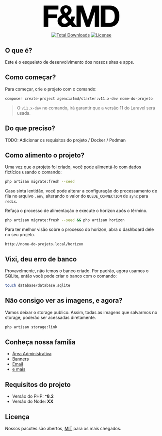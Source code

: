 <p align="center"><a href="https://fmd.ag/?utm_source=github" target="_blank"><img src="https://raw.githubusercontent.com/agenciafmd/starter/v11/public/vendor/admix-ui/images/fmd.svg" width="250" alt="Agência F&MD Logo"></a></p>

<p align="center">
<a href="https://packagist.org/packages/agenciafmd/starter"><img src="https://img.shields.io/packagist/dt/agenciafmd/starter" alt="Total Downloads"></a>
<a href="https://packagist.org/packages/agenciafmd/starter"><img src="https://img.shields.io/packagist/l/agenciafmd/starter" alt="License"></a>
</p>

## O que é?

Este é o esqueleto de desenvolvimento dos nossos sites e apps.

## Como começar?

Para começar, crie o projeto com o comando:

```bash
composer create-project agenciafmd/starter:v11.x-dev nome-do-projeto
```

> O `v11.x-dev` no comando, irá garantir que a versão 11 do Laravel será usada.

## Do que preciso?

TODO: Adicionar os requisitos do projeto / Docker / Podman

## Como alimento o projeto?

Uma vez que o projeto foi criado, você pode alimentá-lo com dados fictícios usando o comando:

```bash
php artisan migrate:fresh --seed
```

Caso sinta lentidão, você pode alterar a configuração do processamento de fila no arquivo `.env`,
alterando o valor do `QUEUE_CONNECTION` de `sync` para `redis`.

Refaça o processo de alimentação e execute o horizon após o término.

```bash
php artisan migrate:fresh --seed && php artisan horizon
```

Para ter melhor visão sobre o processo do horizon, abra o dashboard dele no seu projeto.

```
http://nome-do-projeto.local/horizon
```

## Vixi, deu erro de banco

Provavelmente, não temos o banco criado.
Por padrão, agora usamos o SQLite, então você pode criar o banco com o comando:

```bash
touch database/database.sqlite
```

## Não consigo ver as imagens, e agora?

Vamos deixar o storage publico. Assim, todas as imagens que salvarmos no storage, poderão ser acessadas diretamente.

```bash
php artisan storage:link
```

## Conheça nossa família

- [Área Administrativa](https://github.com/agenciafmd/admix)
- [Banners](https://github.com/agenciafmd/admix-banners)
- [Email](https://github.com/agenciafmd/admix-postal)
- [e mais](https://github.com/agenciafmd?utf8=%E2%9C%93&q=admix-&type=&language=)

## Requisitos do projeto

- Versão do PHP: **^8.2**
- Versão do Node: **XX**

## Licença

Nossos pacotes são abertos, [MIT](https://opensource.org/licenses/MIT) para os mais chegados.
